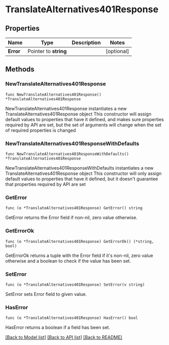 # TranslateAlternatives401Response

## Properties

Name | Type | Description | Notes
------------ | ------------- | ------------- | -------------
**Error** | Pointer to **string** |  | [optional] 

## Methods

### NewTranslateAlternatives401Response

`func NewTranslateAlternatives401Response() *TranslateAlternatives401Response`

NewTranslateAlternatives401Response instantiates a new TranslateAlternatives401Response object
This constructor will assign default values to properties that have it defined,
and makes sure properties required by API are set, but the set of arguments
will change when the set of required properties is changed

### NewTranslateAlternatives401ResponseWithDefaults

`func NewTranslateAlternatives401ResponseWithDefaults() *TranslateAlternatives401Response`

NewTranslateAlternatives401ResponseWithDefaults instantiates a new TranslateAlternatives401Response object
This constructor will only assign default values to properties that have it defined,
but it doesn't guarantee that properties required by API are set

### GetError

`func (o *TranslateAlternatives401Response) GetError() string`

GetError returns the Error field if non-nil, zero value otherwise.

### GetErrorOk

`func (o *TranslateAlternatives401Response) GetErrorOk() (*string, bool)`

GetErrorOk returns a tuple with the Error field if it's non-nil, zero value otherwise
and a boolean to check if the value has been set.

### SetError

`func (o *TranslateAlternatives401Response) SetError(v string)`

SetError sets Error field to given value.

### HasError

`func (o *TranslateAlternatives401Response) HasError() bool`

HasError returns a boolean if a field has been set.


[[Back to Model list]](../README.md#documentation-for-models) [[Back to API list]](../README.md#documentation-for-api-endpoints) [[Back to README]](../README.md)


